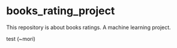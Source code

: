 # books_rating_project
This repository is about books ratings.  A machine learning project. 

test (~mori)
